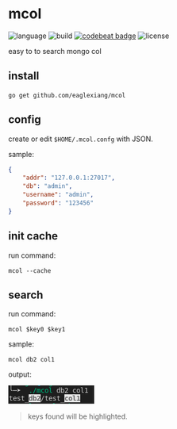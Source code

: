 # mcol

![language](https://img.shields.io/badge/language-go-blue.svg)
![build](https://travis-ci.org/eaglexiang/mcol.svg?branch=master)
[![codebeat badge](https://codebeat.co/badges/b4703e04-0239-4c04-86fd-d4a4623e5470)](https://codebeat.co/projects/github-com-eaglexiang-mcol-master)
![license](https://img.shields.io/badge/license-MIT-black.svg)

easy to to search mongo col

## install

```shell
go get github.com/eaglexiang/mcol
```

## config

create or edit `$HOME/.mcol.confg` with JSON.

sample:

```json
{
    "addr": "127.0.0.1:27017",
    "db": "admin",
    "username": "admin",
    "password": "123456"
}
```

## init cache

run command:

```shell
mcol --cache
```

## search

run command:

```shell
mcol $key0 $key1
```

sample:

```shell
mcol db2 col1
```

output:

![search](doc/mcol_search.png)

> keys found will be highlighted.
